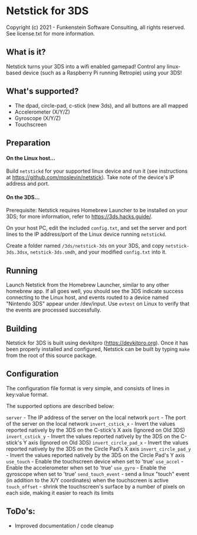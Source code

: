 # Netstick for 3DS

Copyright (c) 2021 - Funkenstein Software Consulting, all rights reserved.  See license.txt for more information.

## What is it?

Netstick turns your 3DS into a wifi enabled gamepad!  Control any linux-based device (such as a Raspberry Pi running Retropie) using your 3DS!

## What's supported?

- The dpad, circle-pad, c-stick (new 3ds), and all buttons are all mapped
- Accelerometer (X/Y/Z)
- Gyroscope (X/Y/Z)
- Touchscreen

## Preparation

#### On the Linux host...

Build `netstickd` for your supported linux device and run it (see instructions at https://github.com/moslevin/netstick). Take note of the device's IP address and port.

#### On the 3DS...

Prerequisite:  Netstick requires Homebrew Launcher to be installed on your 3DS; for more information, refer to https://3ds.hacks.guide/.

On your host PC, edit the included `config.txt`, and set the server and port lines to the IP address/port of the Linux device running `netstickd`.

Create a folder named `/3ds/netstick-3ds` on your 3DS, and copy `netstick-3ds.3dsx`, `netstick-3ds.smdh`, and your modified `config.txt` into it.

## Running

Launch Netstick from the Homebrew Launcher, similar to any other homebrew app.  If all goes well, you should see the 3DS indicate success connecting to the Linux host,
and events routed to a device named "Nintendo 3DS" appear under /dev/input.  Use `evtest` on Linux to verify that the events are processed successfully.

## Building

Netstick for 3DS is built using devkitpro (https://devkitpro.org).  Once it has been properly installed and configured, Netstick can be built by typing `make`
from the root of this source package.

## Configuration

The configuration file format is very simple, and consists of lines in key:value format.

The supported options are described below:

`server` - The IP address of the server on the local network
`port` - The port of the server on the local network
`invert_cstick_x` - Invert the values reported natively by the 3DS on the C-stick's X axis (Ignored on Old 3DS)
`invert_cstick_y` - Invert the values reported natively by the 3DS on the C-stick's Y axis (Ignored on Old 3DS)
`invert_circle_pad_x` - Invert the values reported natively by the 3DS on the Circle Pad's X axis
`invert_circle_pad_y` - Invert the values reported natively by the 3DS on the Circle Pad's Y axis
`use_touch` - Enable the touchscreen device when set to 'true'
`use_accel` - Enable the accelerometer when set to 'true'
`use_gyro` - Enable the gyroscope when set to 'true'
`send_touch_event` - send a linux "touch" event (in addition to the X/Y coordinates) when the touchscreen is active 
`touch_offset` - shrink the touchscreen's surface by a number of pixels on each side, making it easier to reach its limits
## ToDo's:

- Improved documentation / code cleanup
